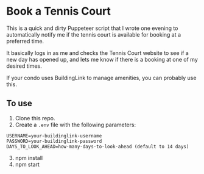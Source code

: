 # Book a Tennis Court

This is a quick and dirty Puppeteer script that I wrote one evening to automatically notify me if the tennis court is available for booking at a preferred time.

It basically logs in as me and checks the Tennis Court website to see if a new day has opened up, and lets me know if there is a booking at one of my desired times.

If your condo uses BuildingLink to manage amenities, you can probably use this.

## To use

1. Clone this repo.
2. Create a `.env` file with the following parameters:

```
USERNAME=your-buildinglink-username
PASSWORD=your-buildinglink-password
DAYS_TO_LOOK_AHEAD=how-many-days-to-look-ahead (default to 14 days)
```

3. npm install
4. npm start
